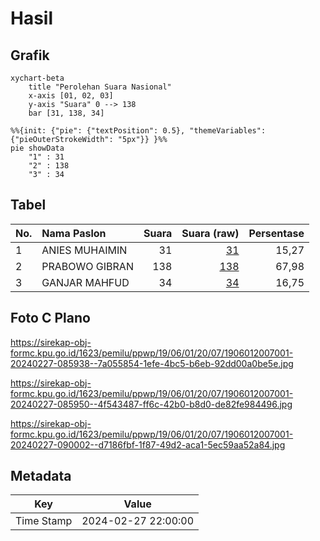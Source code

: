 # Hasil

## Grafik

```mermaid
xychart-beta
    title "Perolehan Suara Nasional"
    x-axis [01, 02, 03]
    y-axis "Suara" 0 --> 138
    bar [31, 138, 34]
```

```mermaid
%%{init: {"pie": {"textPosition": 0.5}, "themeVariables": {"pieOuterStrokeWidth": "5px"}} }%%
pie showData
    "1" : 31
    "2" : 138
    "3" : 34
```

## Tabel

| No. | Nama Paslon    | Suara | Suara (raw) | Persentase |
|:--- |:-------------- | -----:| -----------:| ----------:|
| 1   | ANIES MUHAIMIN | 31    | [31][p-1]   | 15,27      |
| 2   | PRABOWO GIBRAN | 138   | [138][p-2]  | 67,98      |
| 3   | GANJAR MAHFUD  | 34    | [34][p-3]   | 16,75      |


[p-1]: https://github.com/gigit-pemilu/pemilu-2024/blob/main/pilpres/hitung-suara/sub/19-kepulauan-bangka-belitung/sub/06-belitung-timur/sub/01-manggar/sub/2007-baru/sub/001-tps/sub/paslon-1.txt
[p-2]: https://github.com/gigit-pemilu/pemilu-2024/blob/main/pilpres/hitung-suara/sub/19-kepulauan-bangka-belitung/sub/06-belitung-timur/sub/01-manggar/sub/2007-baru/sub/001-tps/sub/paslon-2.txt
[p-3]: https://github.com/gigit-pemilu/pemilu-2024/blob/main/pilpres/hitung-suara/sub/19-kepulauan-bangka-belitung/sub/06-belitung-timur/sub/01-manggar/sub/2007-baru/sub/001-tps/sub/paslon-3.txt

## Foto C Plano

https://sirekap-obj-formc.kpu.go.id/1623/pemilu/ppwp/19/06/01/20/07/1906012007001-20240227-085938--7a055854-1efe-4bc5-b6eb-92dd00a0be5e.jpg

https://sirekap-obj-formc.kpu.go.id/1623/pemilu/ppwp/19/06/01/20/07/1906012007001-20240227-085950--4f543487-ff6c-42b0-b8d0-de82fe984496.jpg

https://sirekap-obj-formc.kpu.go.id/1623/pemilu/ppwp/19/06/01/20/07/1906012007001-20240227-090002--d7186fbf-1f87-49d2-aca1-5ec59aa52a84.jpg


## Metadata

| Key        | Value               |
| ---------- | ------------------- |
| Time Stamp | 2024-02-27 22:00:00 |



